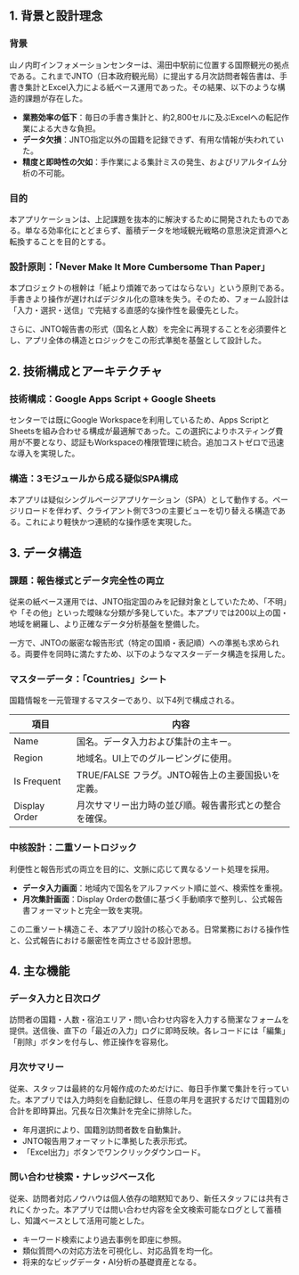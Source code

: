 ## 1. 背景と設計理念

### 背景

山ノ内町インフォメーションセンターは、湯田中駅前に位置する国際観光の拠点である。これまでJNTO（日本政府観光局）に提出する月次訪問者報告書は、手書き集計とExcel入力による紙ベース運用であった。その結果、以下のような構造的課題が存在した。

* **業務効率の低下**：毎日の手書き集計と、約2,800セルに及ぶExcelへの転記作業による大きな負担。
* **データ欠損**：JNTO指定以外の国籍を記録できず、有用な情報が失われていた。
* **精度と即時性の欠如**：手作業による集計ミスの発生、およびリアルタイム分析の不可能。

### 目的

本アプリケーションは、上記課題を抜本的に解決するために開発されたものである。単なる効率化にとどまらず、蓄積データを地域観光戦略の意思決定資源へと転換することを目的とする。

### 設計原則：「Never Make It More Cumbersome Than Paper」

本プロジェクトの根幹は「紙より煩雑であってはならない」という原則である。手書きより操作が遅ければデジタル化の意味を失う。そのため、フォーム設計は「入力・選択・送信」で完結する直感的な操作性を最優先とした。

さらに、JNTO報告書の形式（国名と人数）を完全に再現することを必須要件とし、アプリ全体の構造とロジックをこの形式準拠を基盤として設計した。

## 2. 技術構成とアーキテクチャ

### 技術構成：Google Apps Script + Google Sheets

センターでは既にGoogle Workspaceを利用しているため、Apps ScriptとSheetsを組み合わせる構成が最適解であった。この選択によりホスティング費用が不要となり、認証もWorkspaceの権限管理に統合。追加コストゼロで迅速な導入を実現した。

### 構造：3モジュールから成る疑似SPA構成

本アプリは疑似シングルページアプリケーション（SPA）として動作する。ページリロードを伴わず、クライアント側で3つの主要ビューを切り替える構造である。これにより軽快かつ連続的な操作感を実現した。

## 3. データ構造

### 課題：報告様式とデータ完全性の両立

従来の紙ベース運用では、JNTO指定国のみを記録対象としていたため、「不明」や「その他」といった曖昧な分類が多発していた。本アプリでは200以上の国・地域を網羅し、より正確なデータ分析基盤を整備した。

一方で、JNTOの厳密な報告形式（特定の国順・表記順）への準拠も求められる。両要件を同時に満たすため、以下のようなマスターデータ構造を採用した。

### マスターデータ：「Countries」シート

国籍情報を一元管理するマスターであり、以下4列で構成される。

| 項目 | 内容 |
|------|------|
| Name | 国名。データ入力および集計の主キー。 |
| Region | 地域名。UI上でのグルーピングに使用。 |
| Is Frequent | TRUE/FALSE フラグ。JNTO報告上の主要国扱いを定義。 |
| Display Order | 月次サマリー出力時の並び順。報告書形式との整合を確保。 |

### 中核設計：二重ソートロジック

利便性と報告形式の両立を目的に、文脈に応じて異なるソート処理を採用。

* **データ入力画面**：地域内で国名をアルファベット順に並べ、検索性を重視。
* **月次集計画面**：Display Orderの数値に基づく手動順序で整列し、公式報告書フォーマットと完全一致を実現。

この二重ソート構造こそ、本アプリ設計の核心である。日常業務における操作性と、公式報告における厳密性を両立させる設計思想。

## 4. 主な機能

### データ入力と日次ログ

訪問者の国籍・人数・宿泊エリア・問い合わせ内容を入力する簡潔なフォームを提供。送信後、直下の「最近の入力」ログに即時反映。各レコードには「編集」「削除」ボタンを付与し、修正操作を容易化。

### 月次サマリー

従来、スタッフは最終的な月報作成のためだけに、毎日手作業で集計を行っていた。本アプリでは入力時刻を自動記録し、任意の年月を選択するだけで国籍別の合計を即時算出。冗長な日次集計を完全に排除した。

* 年月選択により、国籍別訪問者数を自動集計。
* JNTO報告用フォーマットに準拠した表示形式。
* 「Excel出力」ボタンでワンクリックダウンロード。

### 問い合わせ検索・ナレッジベース化

従来、訪問者対応ノウハウは個人依存の暗黙知であり、新任スタッフには共有されにくかった。本アプリでは問い合わせ内容を全文検索可能なログとして蓄積し、知識ベースとして活用可能とした。

* キーワード検索により過去事例を即座に参照。
* 類似質問への対応方法を可視化し、対応品質を均一化。
* 将来的なビッグデータ・AI分析の基礎資産となる。
